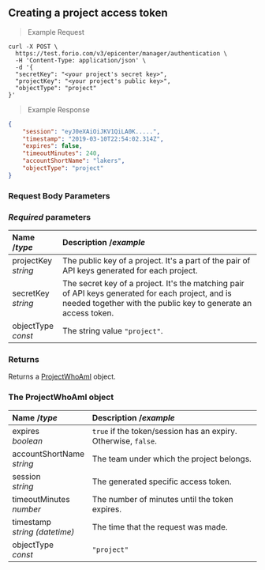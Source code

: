 ## Creating a project access token

> Example Request

```shell
curl -X POST \
  https://test.forio.com/v3/epicenter/manager/authentication \
  -H 'Content-Type: application/json' \
  -d '{
  "secretKey": "<your project's secret key>",
  "projectKey": "<your project's public key>",
  "objectType": "project"
}'
```

> Example Response

```json
{
    "session": "eyJ0eXAiOiJKV1QiLA0K.....",
    "timestamp": "2019-03-10T22:54:02.314Z",
    "expires": false,
    "timeoutMinutes": 240,
    "accountShortName": "lakers",
    "objectType": "project"
}
```


### Request Body Parameters

### *Required* parameters
| Name /*type* | Description /*example* |
|:----------|:------------|
|projectKey<br>*string*|The public key of a project. It's a part of the pair of API keys generated for each project.|
|secretKey<br>*string*|The secret key of a project. It's the matching pair of API keys generated for each project, and is needed together with the public key to generate an access token.|
|objectType<br>*const*|The string value `"project"`.|


### Returns

Returns a [ProjectWhoAmI](#projectwhoami) object.


<h3 id="projectwhoami">The ProjectWhoAmI object</h3>

| Name /*type* | Description /*example* |
|:----------|:------------|
|expires<br>*boolean*|`true` if the token/session has an expiry. Otherwise, `false`.|
|accountShortName<br>*string*|The team under which the project belongs.|
|session<br>*string*|The generated specific access token.|
|timeoutMinutes<br>*number*|The number of minutes until the token expires.|
|timestamp<br>*string (datetime)*|The time that the request was made.|
|objectType<br>*const*|`"project"`|
